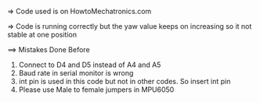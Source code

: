 => Code used is on HowtoMechatronics.com 

=> Code is running correctly but the yaw value keeps on increasing so it not stable at one position

==> Mistakes Done Before
1. Connect to D4 and D5 instead of A4 and A5
2. Baud rate in serial monitor is wrong
3. int pin is used in this code but not in other codes. So insert int pin
4. Please use Male to female jumpers in MPU6050
